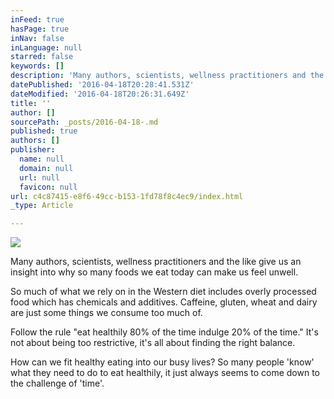 ```yaml
---
inFeed: true
hasPage: true
inNav: false
inLanguage: null
starred: false
keywords: []
description: 'Many authors, scientists, wellness practitioners and the like give us an insight into why so many foods we eat today can make us feel unwell.'
datePublished: '2016-04-18T20:28:41.531Z'
dateModified: '2016-04-18T20:26:31.649Z'
title: ''
author: []
sourcePath: _posts/2016-04-18-.md
published: true
authors: []
publisher:
  name: null
  domain: null
  url: null
  favicon: null
url: c4c87415-e8f6-49cc-b153-1fd78f8c4ec9/index.html
_type: Article

---
```

![](https://the-grid-user-content.s3-us-west-2.amazonaws.com/13ae1d9f-eeea-4688-bb3f-723b9dc77af0.jpg)

Many authors, scientists, wellness practitioners and the like give us an insight into why so many foods we eat today can make us feel unwell.

So much of what we rely on in the Western diet includes overly processed food which has chemicals and additives. Caffeine, gluten, wheat and dairy are just some things we consume too much of.

Follow the rule "eat healthily 80% of the time indulge 20% of the time." It's not about being too restrictive, it's all about finding the right balance.

How can we fit healthy eating into our busy lives? So many people 'know' what they need to do to eat healthily, it just always seems to come down to the challenge of 'time'.